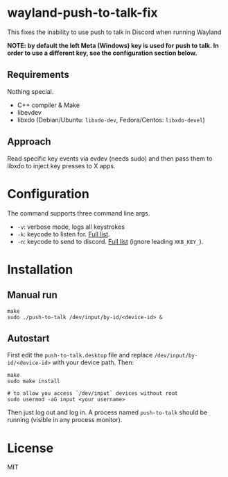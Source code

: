 # wayland-push-to-talk-fix
This fixes the inability to use push to talk in Discord when running Wayland


**NOTE: by default the left Meta (Windows) key is used for push to talk. In order to use a different key, see the configuration section below.**

## Requirements

Nothing special.
- C++ compiler & Make
- libevdev
- libxdo (Debian/Ubuntu: `libxdo-dev`, Fedora/Centos: `libxdo-devel`)

## Approach

Read specific key events via evdev (needs sudo) and then pass them to libxdo to inject key presses to X apps.

# Configuration
The command supports three command line args.
- `-v`: verbose mode, logs all keystrokes
- `-k`: keycode to listen for. [Full list](https://github.com/torvalds/linux/blob/master/include/uapi/linux/input-event-codes.h).
- `-n`: keycode to send to discord. [Full list](https://github.com/xkbcommon/libxkbcommon/blob/master/include/xkbcommon/xkbcommon-keysyms.h) (ignore leading `XKB_KEY_`).

# Installation

## Manual run

```
make
sudo ./push-to-talk /dev/input/by-id/<device-id> &
```

## Autostart

First edit the `push-to-talk.desktop` file and replace `/dev/input/by-id/<device-id>` with your device path. Then:
```
make
sudo make install

# to allow you access `/dev/input` devices without root
sudo usermod -aG input <your username>
```
Then just log out and log in. A process named `push-to-talk` should be running (visible in any process monitor).

# License

MIT
